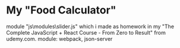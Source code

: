# My "Food Calculator"
module "js\modules\slider.js" which i made as homework in my "The Complete JavaScript + React Course - From Zero to Result" from udemy.com. module: webpack, json-server
